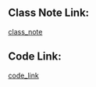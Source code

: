 








## Class Note Link: 

[class_note](https://drive.google.com/file/d/1g5PHq18tKrafoQXMkALEqgbqcG8hwhr7/view?usp=sharing)

## Code Link: 

[code_link](https://github.com/yasin-arafat-05/machine_learning/blob/main/code/42_z_score_outliers_removal.ipynb)





